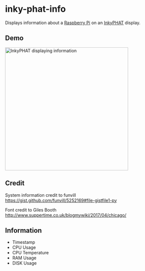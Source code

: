 # inky-phat-info
Displays information about a [Raspberry Pi](https://www.raspberrypi.org/) on an [InkyPHAT](https://shop.pimoroni.com/products/inky-phat?variant=12549254217811)
 display.
 
## Demo
<img width="400" alt="InkyPHAT displaying information" src="https://github.com/sayersauce/inky-phat-projects/blob/master/info/pi.jpg">

## Credit
System information credit to funvill https://gist.github.com/funvill/5252169#file-gistfile1-py

Font credit to Giles Booth http://www.suppertime.co.uk/blogmywiki/2017/04/chicago/

## Information
- Timestamp
- CPU Usage
- CPU Temperature
- RAM Usage
- DISK Usage

